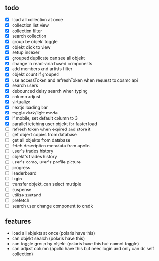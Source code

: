 ## todo

- [x] load all collection at once
- [x] collection list view
- [x] collection filter
- [x] search collection
- [x] group by objekt toggle
- [x] objekt click to view
- [x] setup indexer
- [x] grouped duplicate can see all objekt
- [x] change to react-aria based components
- [x] add members and artists filter
- [x] objekt count if grouped
- [x] use accessToken and refreshToken when request to cosmo api
- [x] search users
- [x] debounced delay search when typing
- [x] column adjust
- [x] virtualize
- [x] nextjs loading bar
- [x] toggle dark/light mode
- [x] if mobile, set default column to 3
- [x] parallel fetching user objekt for faster load
- [ ] refresh token when expired and store it
- [ ] get objekt copies from database
- [ ] get all objekts from database
- [ ] fetch description metadata from apollo
- [ ] user's trades history
- [ ] objekt's trades history
- [ ] user's como, user's profile picture
- [ ] progress
- [ ] leaderboard
- [ ] login
- [ ] transfer objekt, can select multiple
- [ ] suspense
- [ ] utilize zustand
- [ ] prefetch
- [ ] search user change component to cmdk

## features

- load all objekts at once (polaris have this)
- can objekt search (polaris have this)
- can toggle group by objekt (polaris have this but cannot toggle)
- can adjust column (apollo have this but need login and only can do self collection)
